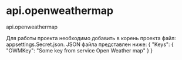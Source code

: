# api.openweathermap
api.openweathermap

Для работы проекта необходимо добавить в корень проекта файл: appsettings.Secret.json.
JSON файла представлен ниже:
{
    "Keys": {
        "OWMKey": "Some key from service Open Weather map"
    }
}